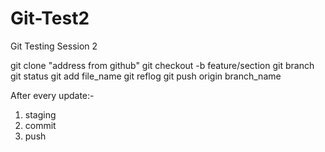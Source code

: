 # Git-Test2
Git Testing Session 2


git clone "address from github"
git checkout -b feature/section
git branch
git status
git add file_name
git reflog
git push origin branch_name

After every update:-
1. staging
2. commit
3. push
